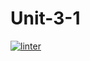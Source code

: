 # Unit-3-1 
[![linter](https://github.com/A-Land/Unit-3-1/workflows/linter/badge.svg)](https://github.com/marketplace/actions/super-linter)
